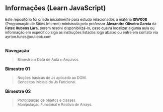 ## **Informações (Learn JavaScript)**
<sub>
Este repositório foi criado inicialmente para estudo relacionados a matéria <strong>ISW008</strong> (Programação de Sítios Internet) ministrada
pelo professor <strong>Alexandre Oliveira Garcia</strong> da <strong>Fatec Rubens Lara</strong>, porem resolvi disponibilizá-lo, caso queira localizar alguma aula ou informação em específico siga as instruções listadas 
logo abaixo ou entre em contato via ayrton.tunes@outlook.com
</sub>

##

 **Navegação**
> <sub> Bimestre **::** Data de Aula **::** Arquivos </sub>  

**Bimestre 01** 
> <sub> Noções básicas de Js aplicado ao DOM.</sub>   
> <sub> Conceitos iniciais de Js Funcional.</sub>  

**Bimestre 02**
> <sub> Prototipação de objetos e classes.</sub>  
> <sub> Manipulaçao Funcional e Reativa de Arrays.</sub>  
